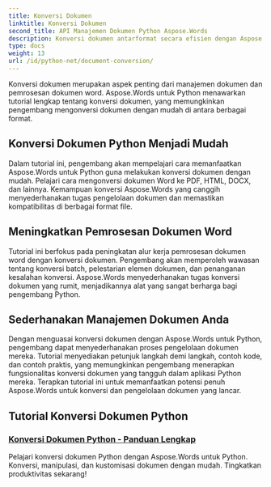 ```yaml
---
title: Konversi Dokumen
linktitle: Konversi Dokumen
second_title: API Manajemen Dokumen Python Aspose.Words
description: Konversi dokumen antarformat secara efisien dengan Aspose.Words untuk Python. Sederhanakan pemrosesan dokumen Word dan sederhanakan tugas manajemen dokumen Anda.
type: docs
weight: 13
url: /id/python-net/document-conversion/
---
```


Konversi dokumen merupakan aspek penting dari manajemen dokumen dan pemrosesan dokumen word. Aspose.Words untuk Python menawarkan tutorial lengkap tentang konversi dokumen, yang memungkinkan pengembang mengonversi dokumen dengan mudah di antara berbagai format.

## Konversi Dokumen Python Menjadi Mudah

Dalam tutorial ini, pengembang akan mempelajari cara memanfaatkan Aspose.Words untuk Python guna melakukan konversi dokumen dengan mudah. Pelajari cara mengonversi dokumen Word ke PDF, HTML, DOCX, dan lainnya. Kemampuan konversi Aspose.Words yang canggih menyederhanakan tugas pengelolaan dokumen dan memastikan kompatibilitas di berbagai format file.

## Meningkatkan Pemrosesan Dokumen Word

Tutorial ini berfokus pada peningkatan alur kerja pemrosesan dokumen word dengan konversi dokumen. Pengembang akan memperoleh wawasan tentang konversi batch, pelestarian elemen dokumen, dan penanganan kesalahan konversi. Aspose.Words menyederhanakan tugas konversi dokumen yang rumit, menjadikannya alat yang sangat berharga bagi pengembang Python.

## Sederhanakan Manajemen Dokumen Anda

Dengan menguasai konversi dokumen dengan Aspose.Words untuk Python, pengembang dapat menyederhanakan proses pengelolaan dokumen mereka. Tutorial menyediakan petunjuk langkah demi langkah, contoh kode, dan contoh praktis, yang memungkinkan pengembang menerapkan fungsionalitas konversi dokumen yang tangguh dalam aplikasi Python mereka. Terapkan tutorial ini untuk memanfaatkan potensi penuh Aspose.Words untuk konversi dan pengelolaan dokumen yang lancar.

## Tutorial Konversi Dokumen Python
### [Konversi Dokumen Python - Panduan Lengkap](./python-document-conversion/)
Pelajari konversi dokumen Python dengan Aspose.Words untuk Python. Konversi, manipulasi, dan kustomisasi dokumen dengan mudah. Tingkatkan produktivitas sekarang!